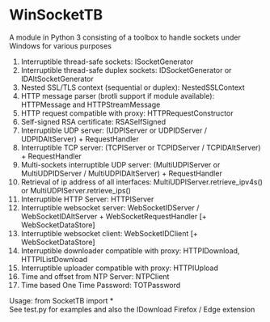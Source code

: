 # WinSocketTB
A module in Python 3 consisting of a toolbox to handle sockets under Windows for various purposes

1. Interruptible thread-safe sockets: ISocketGenerator
2. Interruptible thread-safe duplex sockets: IDSocketGenerator or IDAltSocketGenerator
3. Nested SSL/TLS context (sequential or duplex): NestedSSLContext
4. HTTP message parser (brotli support if module available): HTTPMessage and HTTPStreamMessage
5. HTTP request compatible with proxy: HTTPRequestConstructor
6. Self-signed RSA certificate: RSASelfSigned
7. Interruptible UDP server: (UDPIServer or UDPIDServer / UDPIDAltServer) + RequestHandler
8. Interruptible TCP server: (TCPIServer or TCPIDServer / TCPIDAltServer) + RequestHandler
9. Multi-sockets interruptible UDP server: (MultiUDPIServer or MultiUDPIDServer / MultiUDPIDAltServer) + RequestHandler
10. Retrieval of ip address of all interfaces: MultiUDPIServer.retrieve_ipv4s() or MultiUDPIServer.retrieve_ips()
11. Interruptible HTTP Server: HTTPIServer
12. Interruptible websocket server: WebSocketIDServer / WebSocketIDAltServer + WebSocketRequestHandler [+ WebSocketDataStore]
13. Interruptible websocket client: WebSocketIDClient [+ WebSocketDataStore]
14. Interruptible downloader compatible with proxy: HTTPIDownload, HTTPIListDownload
15. Interruptible uploader compatible with proxy: HTTPIUpload
16. Time and offset from NTP Server: NTPClient
17. Time based One Time Password: TOTPassword

Usage: from SocketTB import *  
See test.py for examples and also the IDownload Firefox / Edge extension
